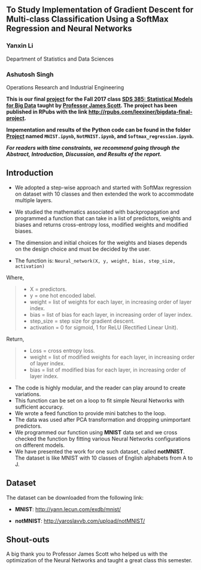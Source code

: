 ## To Study Implementation of Gradient Descent for Multi-class Classification Using a SoftMax Regression and Neural Networks

### Yanxin Li        
Department of Statistics and Data Sciences

### Ashutosh Singh  
Operations Research and Industrial Engineering


**This is our final [project](http://rpubs.com/leexiner/bigdata-final-project) for the Fall 2017 class [SDS 385: Statistical Models for Big Data](https://github.com/jgscott/SDS385) taught by [Professor James Scott](http://jgscott.github.io/). The project has been published in RPubs with the link http://rpubs.com/leexiner/bigdata-final-project.**

**Impementation and results of the Python code can be found in the folder [Project](https://github.com/xinerli/SDS385BigData/tree/master/Project) named ````MNIST.ipynb````, ````NotMNIST.ipynb````, and ````Softmax_regression.ipynb````.**

**_For readers with time constraints, we recommend going through the Abstract, Introduction, Discussion, and Results of the report._**

##  Introduction
- We adopted a step-wise approach and started with SoftMax regression on dataset with 10 classes and then extended the work to accommodate multiple layers.

- We studied the mathematics associated with backpropagation and programmed a function that can take in a list of predictors, weights and biases and returns cross-entropy loss, modified weights and modified biases.

- The dimension and initial choices for the weights and biases depends on the design choice and must be decided by the user.

- The function is:
````Neural_network(X, y, weight, bias, step_size,  activation)````

Where,

>* X = predictors.
>* y = one hot encoded label.
>* weight = list of weights for each layer, in increasing order of layer index.
>* bias = list of bias for each layer, in increasing order of layer index.
>* step_size = step size for gradient descent.
>* activation = 0 for sigmoid, 1 for ReLU (Rectified Linear Unit).

Return,

>* Loss = cross entropy loss.
>* weight = list of modified weights for each layer, in increasing order of layer index.
>* bias = list of modified bias for each layer, in increasing order of layer index.

- The code is highly modular, and the reader can play around to create variations.
- This function can be set on a loop to fit simple Neural Networks with sufficient accuracy.
- We wrote a feed function to provide mini batches to the loop.
- The data was used after PCA transformation and dropping unimportant predictors.
- We programmed our function using **MNIST** data set and we cross checked the function by fitting various Neural Networks configurations on different models.
- We have presented the work for one such dataset, called **notMNIST**. The dataset is like MNIST with 10 classes of English alphabets from A to J.

## Dataset

The dataset can be downloaded from the following link: 

- **MNIST**: http://yann.lecun.com/exdb/mnist/

- **notMNIST**: http://yaroslavvb.com/upload/notMNIST/

## Shout-outs
A big thank you to Professor James Scott who helped us with the optimization of the Neural Networks and taught a great class this semester.
